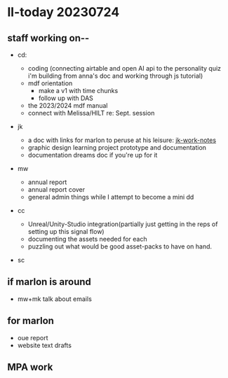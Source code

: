 # ll-today 20230724

## staff working on--
* cd:
    * coding (connecting airtable and open AI api to the personality quiz i'm building from anna's doc and working through js tutorial)
    * mdf orientation
        * make a v1 with time chunks
        * follow up with DAS
    * the 2023/2024 mdf manual
    * connect with Melissa/HILT re: Sept. session 

* jk
    * a doc with links for marlon to peruse at his leisure: [jk-work-notes](/Xoli7PH5SnSO-xtLckFgjQ)
    * graphic design learning project prototype and documentation
    * documentation dreams doc if you're up for it 


* mw
    * annual report 
    * annual report cover
    * general admin things while I attempt to become a mini dd 

* cc
    * Unreal/Unity-Studio integration(partially just getting in the reps of setting up this signal flow)
    * documenting the assets needed for each
    * puzzling out what would be good asset-packs to have on hand.

* sc


## if marlon is around 
* mw+mk talk about emails

## for marlon
* oue report
* website text drafts

## MPA work